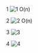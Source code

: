 1
![1](https://user-images.githubusercontent.com/111787841/195230787-d914c70d-cc0a-4325-984f-ffb2c9b9709b.png)
O(n)

2
![2](https://user-images.githubusercontent.com/111787841/195230800-d4035219-931b-44b1-9420-bf4fba8da69e.png)
O(n)

3
![3](https://user-images.githubusercontent.com/111787841/195230803-2377b8ba-44c8-47f4-919a-844a980bc7d3.png)


4
![4](https://user-images.githubusercontent.com/111787841/195230818-ebd089e7-d84a-442d-b6af-0d026b8035f0.png)
